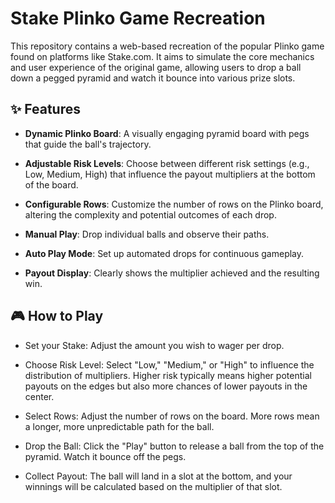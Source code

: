 # **Stake Plinko Game Recreation**
This repository contains a web-based recreation of the popular Plinko game found on platforms like Stake.com. It aims to simulate the core mechanics and user experience of the original game, allowing users to drop a ball down a pegged pyramid and watch it bounce into various prize slots.

## ✨ Features
 * **Dynamic Plinko Board**: A visually engaging pyramid board with pegs that guide the ball's trajectory.

 * **Adjustable Risk Levels**: Choose between different risk settings (e.g., Low, Medium, High) that influence the payout multipliers at the bottom of the board.

 * **Configurable Rows**: Customize the number of rows on the Plinko board, altering the complexity and potential outcomes of each drop.

 * **Manual Play**: Drop individual balls and observe their paths.

 * **Auto Play Mode**: Set up automated drops for continuous gameplay.

 * **Payout Display**: Clearly shows the multiplier achieved and the resulting win.

## 🎮 How to Play
 * Set your Stake: Adjust the amount you wish to wager per drop.
  
 * Choose Risk Level: Select "Low," "Medium," or "High" to influence the distribution of multipliers. Higher risk typically means higher potential payouts on the edges but also more chances of lower payouts in       the center.
  
 * Select Rows: Adjust the number of rows on the board. More rows mean a longer, more unpredictable path for the ball.
  
 * Drop the Ball: Click the "Play" button to release a ball from the top of the pyramid. Watch it bounce off the pegs.

 * Collect Payout: The ball will land in a slot at the bottom, and your winnings will be calculated based on the multiplier of that slot.
